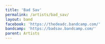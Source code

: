 ```yaml
---
title: 'Bad Sav'
permalink: /artists/bad_sav/
layout: band
facebook: 'https://thedeadc.bandcamp.com/'
bandcamp: 'https://badsav.bandcamp.com/'
parent: Artists
---
```

